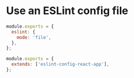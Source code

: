 # Use an ESLint config file

```js title="craco.config.js"
module.exports = {
  eslint: {
    mode: 'file',
  },
};
```

```js title=".eslintrc.js"
module.exports = {
  extends: ['eslint-config-react-app'],
};
```
